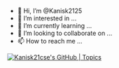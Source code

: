 - 👋 Hi, I’m @Kanisk2125
- 👀 I’m interested in ...
- 🌱 I’m currently learning ...
- 💞️ I’m looking to collaborate on ...
- 📫 How to reach me ...

<!---
Kanisk2125/Kanisk2125 is a ✨ special ✨ repository because its `README.md` (this file) appears on your GitHub profile.
You can click the Preview link to take a look at your changes.
--->

[![Kanisk21cse's GitHub | Topics](https://stats.quine.sh/Kanisk21cse/topics-over-time?theme=dark)](https://quine.sh?utm_source=widgets&utm_campaign=Kanisk21cse)

